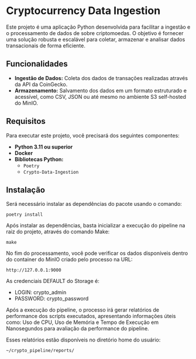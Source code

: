 # Cryptocurrency Data Ingestion

Este projeto é uma aplicação Python desenvolvida para facilitar a ingestão e o processamento de dados de sobre criptomoedas. O objetivo é fornecer uma solução robusta e escalável para coletar, armazenar e analisar dados transacionais de forma eficiente.

## Funcionalidades

- **Ingestão de Dados:** Coleta dos dados de transações realizadas através da API da CoinGecko.  
- **Armazenamento:** Salvamento dos dados em um formato estruturado e acessível, como CSV, JSON ou até mesmo no ambiente S3 self-hosted do MinIO.

## Requisitos

Para executar este projeto, você precisará dos seguintes componentes:

- **Python 3.11 ou superior**  
- **Docker**
- **Bibliotecas Python:**
  - `Poetry`
  - `Crypto-Data-Ingestion`

## Instalação

Será necessário instalar as dependências do pacote usando o comando:

```
poetry install
```

Após instalar as dependências, basta inicializar a execução do pipeline na raiz do projeto, através do comando Make:

```
make
```

No fim do processamento, você pode verificar os dados disponíveis dentro do container do MinIO criado pelo processo na URL:

```
http://127.0.0.1:9000
```

As credenciais DEFAULT do Storage é: 
  - LOGIN: crypto_admin
  - PASSWORD: crypto_password

Após a execução do pipeline, o processo irá gerar relatórios de performance dos scripts executados, apresentando informações úteis como: Uso de CPU, Uso de Memória e Tempo de Execução em Nanosegundos para avaliação da performance do pipeline.

Esses relatórios estão disponíveis no diretório home do usuário:

```
~/crypto_pipeline/reports/
```


